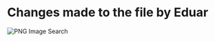 # Changes made to the file by Eduar
![PNG Image Search](https://github.com/Eduars99/skill-communicate-using-markdown/assets/126535879/6898a083-c4f6-440f-9be4-19b7f2194ab6)
